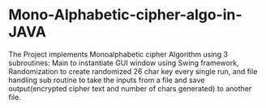 # Mono-Alphabetic-cipher-algo-in-JAVA
The Project implements Monoalphabetic cipher Algorithm using 3 subroutines: Main to instantiate GUI window using Swing framework, Randomization to create randomized 26 char key every single run, and file handling sub routine to take the inputs from a file and save output(encrypted cipher text and number of chars generated) to another file.
